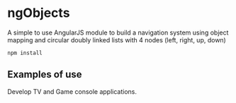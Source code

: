 # ngObjects

A simple to use AngularJS module to build a navigation system using object mapping and circular doubly linked lists with 4 nodes (left, right, up, down)

`npm install`

## Examples of use

Develop TV and Game console applications.
